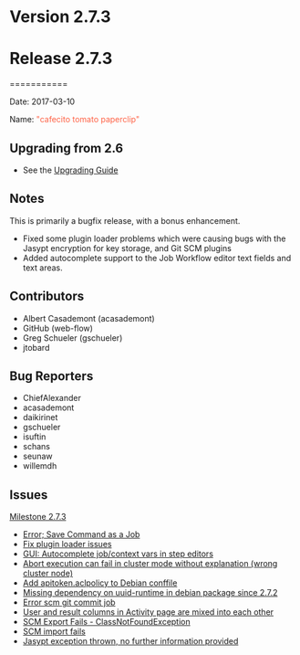 # Version 2.7.3



# Release 2.7.3
===========

Date: 2017-03-10

Name: <span style="color: Tomato"><span class="glyphicon glyphicon-paperclip"></span> "cafecito tomato paperclip"</span>

## Upgrading from 2.6

* See the [Upgrading Guide](/upgrading/upgrading.md)

## Notes

This is primarily a bugfix release, with a bonus enhancement.

* Fixed some plugin loader problems which were causing bugs with the Jasypt encryption for key storage, and Git SCM plugins
* Added autocomplete support to the Job Workflow editor text fields and text areas.

## Contributors

* Albert Casademont (acasademont)
* GitHub (web-flow)
* Greg Schueler (gschueler)
* jtobard

## Bug Reporters

* ChiefAlexander
* acasademont
* daikirinet
* gschueler
* isuftin
* schans
* seunaw
* willemdh

## Issues

[Milestone 2.7.3](https://github.com/qwcontrol/qwcontrol/milestone/51)

* [Error; Save Command as a Job ](https://github.com/qwcontrol/qwcontrol/issues/2362)
* [Fix plugin loader issues](https://github.com/qwcontrol/qwcontrol/pull/2361)
* [GUI: Autocomplete job/context vars in step editors](https://github.com/qwcontrol/qwcontrol/pull/2355)
* [Abort execution can fail in cluster mode without explanation (wrong cluster node)](https://github.com/qwcontrol/qwcontrol/issues/2327)
* [Add apitoken.aclpolicy to Debian conffile](https://github.com/qwcontrol/qwcontrol/pull/2320)
* [Missing dependency on uuid-runtime in debian package since 2.7.2](https://github.com/qwcontrol/qwcontrol/issues/2316)
* [Error scm git commit job ](https://github.com/qwcontrol/qwcontrol/issues/2294)
* [User and result columns in Activity page are mixed into each other](https://github.com/qwcontrol/qwcontrol/issues/2207)
* [SCM Export Fails - ClassNotFoundException](https://github.com/qwcontrol/qwcontrol/issues/2031)
* [SCM import fails](https://github.com/qwcontrol/qwcontrol/issues/1854)
* [Jasypt exception thrown, no further information provided](https://github.com/qwcontrol/qwcontrol/issues/1785)
